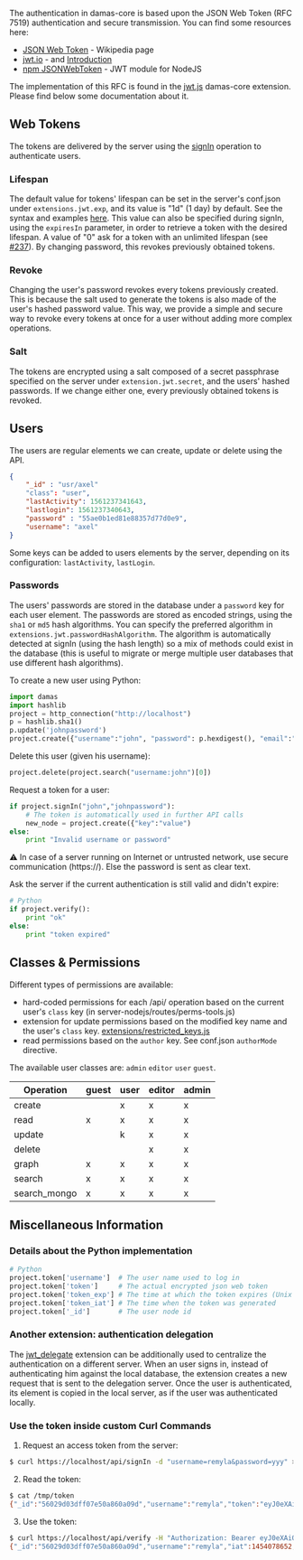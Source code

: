 The authentication in damas-core is based upon the JSON Web Token (RFC 7519) authentication and secure transmission. You can find some resources here:
* [JSON Web Token](https://en.wikipedia.org/wiki/JSON_Web_Token) - Wikipedia page
* [jwt.io](https://jwt.io/) - and [Introduction](https://jwt.io/introduction/)
* [npm JSONWebToken](https://www.npmjs.com/package/jsonwebtoken) - JWT module for NodeJS

The implementation of this RFC is found in the [jwt.js](https://github.com/remyla/damas-core/wiki/Extensions#jwt) damas-core extension. Please find below some documentation about it.

## Web Tokens
The tokens are delivered by the server using the [signIn](https://github.com/remyla/damas-core/wiki/4-Specifications#signIn) operation to authenticate users.

### Lifespan
The default value for tokens' lifespan can be set in the server's conf.json under `extensions.jwt.exp`, and its value is "1d" (1 day) by default. See the syntax and examples [here](https://www.npmjs.com/package/ms). This value can also be specified during signIn, using the `expiresIn` parameter, in order to retrieve a token with the desired lifespan. A value of "0" ask for a token with an unlimited lifespan (see [#237](https://github.com/remyla/damas-core/issues/237)). By changing password, this revokes previously obtained tokens.  

### Revoke
Changing the user's password revokes every tokens previously created. This is because the salt used to generate the tokens is also made of the user's hashed password value. This way, we provide a simple and secure way to revoke every tokens at once for a user without adding more complex operations.

### Salt
The tokens are encrypted using a salt composed of a secret passphrase specified on the server under `extension.jwt.secret`, and the users' hashed passwords. If we change either one, every previously obtained tokens is revoked.

## Users
The users are regular elements we can create, update or delete using the API.
```json
{
    "_id" : "usr/axel"
    "class": "user",
    "lastActivity": 1561237341643,
    "lastlogin": 1561237340643,
    "password" : "55ae0b1ed81e88357d77d0e9",
    "username": "axel"
}
```
Some keys can be added to users elements by the server, depending on its configuration: `lastActivity`, `lastLogin`.

### Passwords
The users' passwords are stored in the database under a `password` key for each user element. The passwords are stored as encoded strings, using the `sha1` or `md5` hash algorithms. You can specify the preferred algorithm in `extensions.jwt.passwordHashAlgorithm`. The algorithm is automatically detected at signIn (using the hash length) so a mix of methods could exist in the database (this is useful to migrate or merge multiple user databases that use different hash algorithms).

To create a new user using Python:
```python
import damas
import hashlib
project = http_connection("http://localhost")
p = hashlib.sha1()
p.update('johnpassword')
project.create({"username":"john", "password": p.hexdigest(), "email":"john@me.com" })
```
Delete this user (given his username):
```python
project.delete(project.search("username:john")[0])
```
Request a token for a user:
```python
if project.signIn("john","johnpassword"):
    # The token is automatically used in further API calls
    new_node = project.create({"key":"value")
else:
    print "Invalid username or password"
```
:warning:  In case of a server running on Internet or untrusted network, use secure communication (https://). Else the password is sent as clear text.

Ask the server if the current authentication is still valid and didn't expire:
```python
# Python
if project.verify():
    print "ok"
else:
    print "token expired"
```

## Classes & Permissions
Different types of permissions are available:
* hard-coded permissions for each /api/ operation based on the current user's `class` key (in server-nodejs/routes/perms-tools.js)
* extension for update permissions based on the modified key name and the user's `class` key. [extensions/restricted_keys.js](../Extensions#restricted_keys)
* read permissions based on the `author` key. See conf.json `authorMode` directive.

The available user classes are: `admin` `editor` `user` `guest`.

|  Operation   | guest | user | editor | admin |
|--------------|-------|------|--------|-------|
|    create    |       |   x  |    x   |   x   |
|     read     |   x   |   x  |    x   |   x   |
|    update    |       |   k  |    x   |   x   |
|    delete    |       |      |    x   |   x   |
|     graph    |   x   |   x  |    x   |   x   |
|    search    |   x   |   x  |    x   |   x   |
| search_mongo |   x   |   x  |    x   |   x   |


## Miscellaneous Information

### Details about the Python implementation
```python
# Python
project.token['username']  # The user name used to log in
project.token['token']     # The actual encrypted json web token
project.token['token_exp'] # The time at which the token expires (Unix timestamp in seconds)
project.token['token_iat'] # The time when the token was generated
project.token['_id']       # The user node id
```

### Another extension: authentication delegation
The [jwt_delegate](https://github.com/remyla/damas-core/wiki/Extensions#jwt_delegate) extension can be additionally used to centralize the authentication on a different server. When an user signs in, instead of authenticating him against the local database, the extension creates a new request that is sent to the delegation server. Once the user is authenticated, its element is copied in the local server, as if the user was authenticated locally.


### Use the token inside custom Curl Commands
1. Request an access token from the server:
```sh
$ curl https://localhost/api/signIn -d "username=remyla&password=yyy" > /tmp/token
```

2. Read the token:
```sh
$ cat /tmp/token
{"_id":"56029d03dff07e50a860a09d","username":"remyla","token":"eyJ0eXAiOiJKV1QiLCJhbGciOiJIUzI1NiJ9.eyJfaWQiOiI1NjAyOWQwM2RmZjA3ZTUwYTg2MGEwOWQiLCJ1x2VybmFtZSI6InJlbXlsYSIsImlhdCI6MTQ1NDA3ODY1MiwiZXhwIjoxNDU0MTY1MDUyfQ.5AhJIh6ReeS2y6H0Mpcx8fJralsTDSidJAniuaJiVP8","token_exp":1454165052,"token_iat":1454078652}
```

3. Use the token:
```sh
$ curl https://localhost/api/verify -H "Authorization: Bearer eyJ0eXAiOiJKV1QiLCJhbGciOiJIUzI1NiJ9.eyJfaWQiOiI1NjAyOWQwM2RmZjA3ZTUwYTg2MGEwOWQiLCJ1x2VybmFtZSI6InJlbXlsYSIsImlhdCI6MTQ1NDA3ODY1MiwiZXhwIjoxNDU0MTY1MDUyfQ.5AhJIh6ReeS2y6H0Mpcx8fJralsTDSidJAniuaJiVP8"
{"_id":"56029d03dff07e50a860a09d","username":"remyla","iat":1454078652,"exp":1454165052}
```